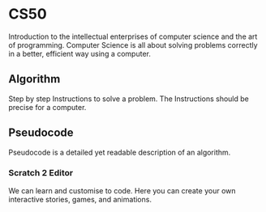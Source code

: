 # CS50
Introduction to the intellectual enterprises of computer science and the art of programming.
Computer Science is all about solving problems correctly in a better, efficient way using a computer.
## Algorithm
Step by step Instructions to solve a problem. The Instructions should be precise for a computer.
## Pseudocode
Pseudocode is a detailed yet readable description of an algorithm.
### Scratch 2 Editor
We can learn and customise to code. Here you can create your own interactive stories, games, and animations.
